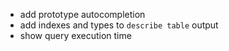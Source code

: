 * add prototype autocompletion
* add indexes and types to `describe table` output
* show query execution time

